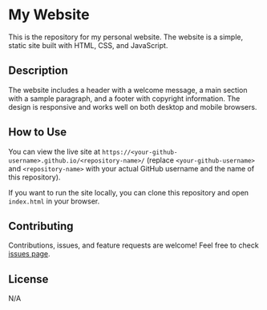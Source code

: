 # My Website

This is the repository for my personal website. The website is a simple, static site built with HTML, CSS, and JavaScript.

## Description

The website includes a header with a welcome message, a main section with a sample paragraph, and a footer with copyright information. The design is responsive and works well on both desktop and mobile browsers.

## How to Use

You can view the live site at `https://<your-github-username>.github.io/<repository-name>/` (replace `<your-github-username>` and `<repository-name>` with your actual GitHub username and the name of this repository).

If you want to run the site locally, you can clone this repository and open `index.html` in your browser.

## Contributing

Contributions, issues, and feature requests are welcome! Feel free to check [issues page](https://github.com/<your-github-username>/<repository-name>/issues). 

## License

N/A

